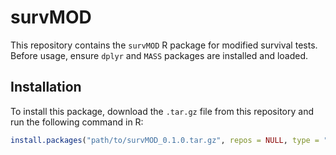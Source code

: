 # survMOD

This repository contains the `survMOD` R package for modified survival tests. Before usage, ensure `dplyr` and `MASS` packages are installed and loaded.

## Installation

To install this package, download the `.tar.gz` file from this repository and run the following command in R:

```R
install.packages("path/to/survMOD_0.1.0.tar.gz", repos = NULL, type = "source")
